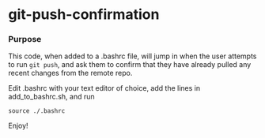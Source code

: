 # git-push-confirmation

### Purpose

This code, when added to a .bashrc file, will jump in when the user attempts to run `git push`, 
and ask them to confirm that they have already pulled any recent changes from the remote repo.

Edit .bashrc with your text editor of choice, add the lines in add_to_bashrc.sh, and run

`source ./.bashrc`

Enjoy!
